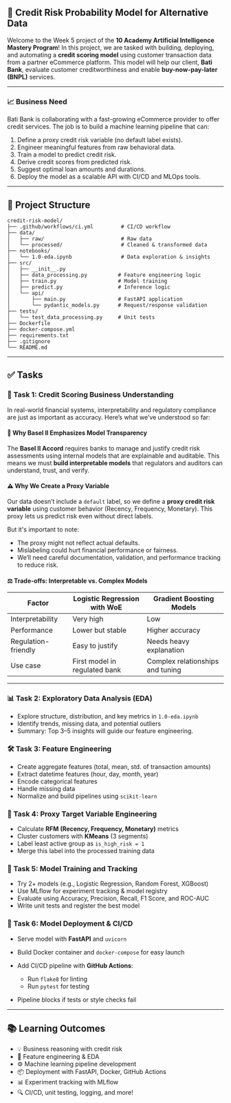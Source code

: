## 🧠 Credit Risk Probability Model for Alternative Data

Welcome to the Week 5 project of the **10 Academy Artificial Intelligence Mastery Program**! In this project, we are tasked with building, deploying, and automating a **credit scoring model** using customer transaction data from a partner eCommerce platform. This model will help our client, **Bati Bank**, evaluate customer creditworthiness and enable **buy-now-pay-later (BNPL)** services.

---

### 📈 Business Need

Bati Bank is collaborating with a fast-growing eCommerce provider to offer credit services. The job is to build a machine learning pipeline that can:

1. Define a proxy credit risk variable (no default label exists).
2. Engineer meaningful features from raw behavioral data.
3. Train a model to predict credit risk.
4. Derive credit scores from predicted risk.
5. Suggest optimal loan amounts and durations.
6. Deploy the model as a scalable API with CI/CD and MLOps tools.

---

## 📂 Project Structure

```
credit-risk-model/
├── .github/workflows/ci.yml         # CI/CD workflow
├── data/
│   ├── raw/                         # Raw data
│   └── processed/                   # Cleaned & transformed data
├── notebooks/
│   └── 1.0-eda.ipynb                # Data exploration & insights
├── src/
│   ├── __init__.py
│   ├── data_processing.py          # Feature engineering logic
│   ├── train.py                    # Model training
│   ├── predict.py                  # Inference logic
│   └── api/
│       ├── main.py                 # FastAPI application
│       └── pydantic_models.py      # Request/response validation
├── tests/
│   └── test_data_processing.py     # Unit tests
├── Dockerfile
├── docker-compose.yml
├── requirements.txt
├── .gitignore
└── README.md
```

---

## ✅ Tasks

### 🧠 Task 1: Credit Scoring Business Understanding

In real-world financial systems, interpretability and regulatory compliance are just as important as accuracy. Here’s what we’ve understood so far:

#### 📘 Why Basel II Emphasizes Model Transparency

The **Basel II Accord** requires banks to manage and justify credit risk assessments using internal models that are explainable and auditable. This means we must **build interpretable models** that regulators and auditors can understand, trust, and verify.

#### ⚠️ Why We Create a Proxy Variable

Our data doesn’t include a `default` label, so we define a **proxy credit risk variable** using customer behavior (Recency, Frequency, Monetary). This proxy lets us predict risk even without direct labels.

But it's important to note:

* The proxy might not reflect actual defaults.
* Mislabeling could hurt financial performance or fairness.
* We’ll need careful documentation, validation, and performance tracking to reduce risk.

#### ⚖️ Trade-offs: Interpretable vs. Complex Models

| Factor              | Logistic Regression with WoE  | Gradient Boosting Models         |
| ------------------- | ----------------------------- | -------------------------------- |
| Interpretability    | Very high                     |   Low                            |
| Performance         | Lower but stable              |   Higher accuracy                |
| Regulation-friendly | Easy to justify               |   Needs heavy explanation        |
| Use case            | First model in regulated bank | Complex relationships and tuning |

---

### 📊 Task 2: Exploratory Data Analysis (EDA)

* Explore structure, distribution, and key metrics in `1.0-eda.ipynb`
* Identify trends, missing data, and potential outliers
* Summary: Top 3–5 insights will guide our feature engineering.

### 🛠 Task 3: Feature Engineering

* Create aggregate features (total, mean, std. of transaction amounts)
* Extract datetime features (hour, day, month, year)
* Encode categorical features
* Handle missing data
* Normalize and build pipelines using `scikit-learn`

### 🎯 Task 4: Proxy Target Variable Engineering

* Calculate **RFM (Recency, Frequency, Monetary)** metrics
* Cluster customers with **KMeans** (3 segments)
* Label least active group as `is_high_risk = 1`
* Merge this label into the processed training data

### 🤖 Task 5: Model Training and Tracking

* Try 2+ models (e.g., Logistic Regression, Random Forest, XGBoost)
* Use MLflow for experiment tracking & model registry
* Evaluate using Accuracy, Precision, Recall, F1 Score, and ROC-AUC
* Write unit tests and register the best model

### 🚀 Task 6: Model Deployment & CI/CD

* Serve model with **FastAPI** and `uvicorn`
* Build Docker container and `docker-compose` for easy launch
* Add CI/CD pipeline with **GitHub Actions**:

  * Run `flake8` for linting
  * Run `pytest` for testing
* Pipeline blocks if tests or style checks fail

---

## 📚 Learning Outcomes

* 💡 Business reasoning with credit risk
* 🧼 Feature engineering & EDA
* ⚙️ Machine learning pipeline development
* 📦 Deployment with FastAPI, Docker, GitHub Actions
* 📊 Experiment tracking with MLflow
* 🔍 CI/CD, unit testing, logging, and more!
